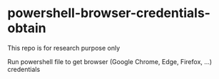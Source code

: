 # powershell-browser-credentials-obtain
This repo is for research purpose only

Run powershell file to get browser (Google Chrome, Edge, Firefox, ...) credentials
